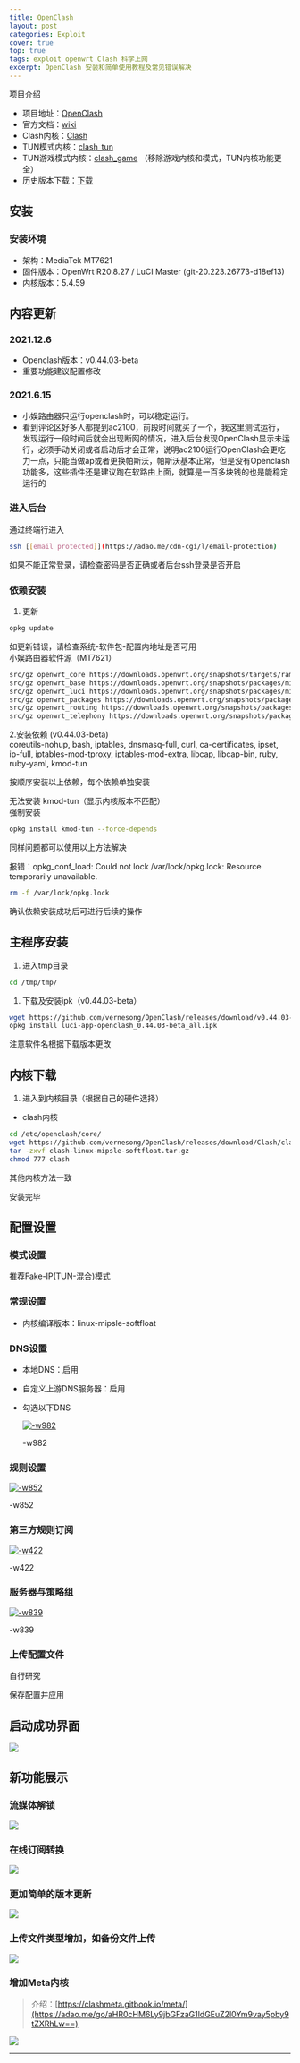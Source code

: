 ```yaml
---
title: OpenClash
layout: post
categories: Exploit 
cover: true
top: true
tags: exploit openwrt Clash 科学上网
excerpt: OpenClash 安装和简单使用教程及常见错误解决
---
```


项目介绍

*   项目地址：[OpenClash](https://adao.me/go/aHR0cHM6Ly9naXRodWIuY29tL3Zlcm5lc29uZy9PcGVuQ2xhc2g=)
*   官方文档：[wiki](https://adao.me/go/aHR0cHM6Ly9naXRodWIuY29tL3Zlcm5lc29uZy9PcGVuQ2xhc2gvd2lraQ==)
*   Clash内核：[Clash](https://adao.me/go/aHR0cHM6Ly9naXRodWIuY29tL3Zlcm5lc29uZy9PcGVuQ2xhc2gvcmVsZWFzZXMvdGFnL0NsYXNo)
*   TUN模式内核：[clash\_tun](https://adao.me/go/aHR0cHM6Ly9naXRodWIuY29tL3Zlcm5lc29uZy9PcGVuQ2xhc2gvcmVsZWFzZXMvdGFnL1RVTi1QcmVtaXVt)
*   TUN游戏模式内核：[clash\_game](https://adao.me/go/aHR0cHM6Ly9naXRodWIuY29tL3Zlcm5lc29uZy9PcGVuQ2xhc2gvcmVsZWFzZXMvdGFnL1RVTg==) （移除游戏内核和模式，TUN内核功能更全）
*   历史版本下载：[下载](https://adao.me/go/aHR0cHM6Ly9naXRodWIuY29tL3Zlcm5lc29uZy9PcGVuQ2xhc2gvcmVsZWFzZXM=)

安装
--

### 安装环境

*   架构：MediaTek MT7621
*   固件版本：OpenWrt R20.8.27 / LuCI Master (git-20.223.26773-d18ef13)
*   内核版本：5.4.59

内容更新
----

### 2021.12.6

*   Openclash版本：v0.44.03-beta
*   重要功能建议配置修改

### 2021.6.15

*   小娱路由器只运行openclash时，可以稳定运行。
*   看到评论区好多人都提到ac2100，前段时间就买了一个，我这里测试运行，发现运行一段时间后就会出现断网的情况，进入后台发现OpenClash显示未运行，必须手动关闭或者启动后才会正常，说明ac2100运行OpenClash会更吃力一点，只能当做ap或者更换帕斯沃，帕斯沃基本正常，但是没有Openclash功能多，这些插件还是建议跑在软路由上面，就算是一百多块钱的也是能稳定运行的

### 进入后台

通过终端行进入

```sh
ssh [[email protected]](https://adao.me/cdn-cgi/l/email-protection)
```

如果不能正常登录，请检查密码是否正确或者后台ssh登录是否开启

### 依赖安装

1.  更新

```sh
opkg update
```

如更新错误，请检查系统-软件包-配置内地址是否可用  
小娱路由器软件源（MT7621）

```sh
src/gz openwrt_core https://downloads.openwrt.org/snapshots/targets/ramips/mt7621/packages/
src/gz openwrt_base https://downloads.openwrt.org/snapshots/packages/mipsel_24kc/base/
src/gz openwrt_luci https://downloads.openwrt.org/snapshots/packages/mipsel_24kc/luci/
src/gz openwrt_packages https://downloads.openwrt.org/snapshots/packages/mipsel_24kc/packages
src/gz openwrt_routing https://downloads.openwrt.org/snapshots/packages/mipsel_24kc/routing
src/gz openwrt_telephony https://downloads.openwrt.org/snapshots/packages/mipsel_24kc/telephony
```

2.安装依赖 (v0.44.03-beta)  
coreutils-nohup, bash, iptables, dnsmasq-full, curl, ca-certificates, ipset, ip-full, iptables-mod-tproxy, iptables-mod-extra, libcap, libcap-bin, ruby, ruby-yaml, kmod-tun

按顺序安装以上依赖，每个依赖单独安装

无法安装 kmod-tun（显示内核版本不匹配）  
强制安装

```sh
opkg install kmod-tun --force-depends 
```

同样问题都可以使用以上方法解决

报错：opkg\_conf\_load: Could not lock /var/lock/opkg.lock: Resource temporarily unavailable.

```sh
rm -f /var/lock/opkg.lock
```

确认依赖安装成功后可进行后续的操作

主程序安装
-----

1.  进入tmp目录

```sh
cd /tmp/tmp/
```

1.  下载及安装ipk（v0.44.03-beta）

```sh
wget https://github.com/vernesong/OpenClash/releases/download/v0.44.03-beta/luci-app-openclash_0.44.03-beta_all.ipk
opkg install luci-app-openclash_0.44.03-beta_all.ipk
```

注意软件名根据下载版本更改

内核下载
----

1.  进入到内核目录（根据自己的硬件选择）

*   clash内核

```sh
cd /etc/openclash/core/
wget https://github.com/vernesong/OpenClash/releases/download/Clash/clash-linux-mipsle-softfloat.tar.gz
tar -zxvf clash-linux-mipsle-softfloat.tar.gz
chmod 777 clash
```

其他内核方法一致

安装完毕

配置设置
----

### 模式设置

推荐Fake-IP(TUN-混合)模式

### 常规设置

*   内核编译版本：linux-mipsle-softfloat

### DNS设置

*   本地DNS：启用
*   自定义上游DNS服务器：启用
*   勾选以下DNS  
    [](https://raw.githubusercontent.com/iadao/img/master/20200929141043.jpg#vwid=1964&vhei=1382)
    
    [](https://raw.githubusercontent.com/iadao/img/master/20200929141043.jpg#vwid=1964&vhei=1382)[![-w982](https://raw.githubusercontent.com/iadao/img/master/20200929141043.jpg#vwid=1964&vhei=1382)](https://raw.githubusercontent.com/iadao/img/master/20200929141043.jpg#vwid=1964&vhei=1382)
    
    \-w982
    

### 规则设置

[](https://raw.githubusercontent.com/iadao/img/master/20200929141033.jpg#vwid=1704&vhei=452)

[![-w852](https://raw.githubusercontent.com/iadao/img/master/20200929141033.jpg#vwid=1704&vhei=452)](https://raw.githubusercontent.com/iadao/img/master/20200929141033.jpg#vwid=1704&vhei=452)

\-w852

### 第三方规则订阅

[](https://raw.githubusercontent.com/iadao/img/master/20200929141030.jpg#vwid=844&vhei=498)

[![-w422](https://raw.githubusercontent.com/iadao/img/master/20200929141030.jpg#vwid=844&vhei=498)](https://raw.githubusercontent.com/iadao/img/master/20200929141030.jpg#vwid=844&vhei=498)

\-w422

### 服务器与策略组

[](https://raw.githubusercontent.com/iadao/img/master/20200929141036.jpg#vwid=1678&vhei=710)

[![-w839](https://raw.githubusercontent.com/iadao/img/master/20200929141036.jpg#vwid=1678&vhei=710)](https://raw.githubusercontent.com/iadao/img/master/20200929141036.jpg#vwid=1678&vhei=710)

\-w839

### 上传配置文件

自行研究

保存配置并应用

启动成功界面
------

[](https://raw.githubusercontent.com/iadao/img/master/20211206144421.jpg#vwid=3264&vhei=1664)

[![](https://raw.githubusercontent.com/iadao/img/master/20211206144421.jpg#vwid=3264&vhei=1664)](https://raw.githubusercontent.com/iadao/img/master/20211206144421.jpg#vwid=3264&vhei=1664)

新功能展示
-----

### 流媒体解锁

[](https://raw.githubusercontent.com/iadao/img/master/20211206144417.jpg#vwid=1798&vhei=712)

[![](https://raw.githubusercontent.com/iadao/img/master/20211206144417.jpg#vwid=1798&vhei=712)](https://raw.githubusercontent.com/iadao/img/master/20211206144417.jpg#vwid=1798&vhei=712)

### 在线订阅转换

[](https://raw.githubusercontent.com/iadao/img/master/20211206144418.jpg#vwid=1276&vhei=822)

[![](https://raw.githubusercontent.com/iadao/img/master/20211206144418.jpg#vwid=1276&vhei=822)](https://raw.githubusercontent.com/iadao/img/master/20211206144418.jpg#vwid=1276&vhei=822)

### 更加简单的版本更新

[](https://raw.githubusercontent.com/iadao/img/master/20211206144416.jpg#vwid=3078&vhei=616)

[![](https://raw.githubusercontent.com/iadao/img/master/20211206144416.jpg#vwid=3078&vhei=616)](https://raw.githubusercontent.com/iadao/img/master/20211206144416.jpg#vwid=3078&vhei=616)

### 上传文件类型增加，如备份文件上传

[](https://raw.githubusercontent.com/iadao/img/master/20211206144420.jpg#vwid=2806&vhei=490)

[![](https://raw.githubusercontent.com/iadao/img/master/20211206144420.jpg#vwid=2806&vhei=490)](https://raw.githubusercontent.com/iadao/img/master/20211206144420.jpg#vwid=2806&vhei=490)

### 增加Meta内核

> 介绍：[https://clashmeta.gitbook.io/meta/](https://adao.me/go/aHR0cHM6Ly9jbGFzaG1ldGEuZ2l0Ym9vay5pby9tZXRhLw==)

[](https://raw.githubusercontent.com/iadao/img/master/20220423185001.jpg#vwid=1370&vhei=980)

[![](https://raw.githubusercontent.com/iadao/img/master/20220423185001.jpg#vwid=1370&vhei=980)](https://raw.githubusercontent.com/iadao/img/master/20220423185001.jpg#vwid=1370&vhei=980)

* * *

